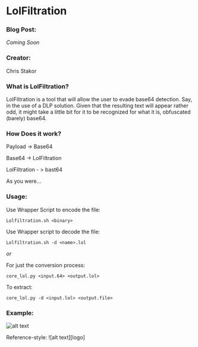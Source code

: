 # LolFiltration

### Blog Post:
_Coming Soon_

### Creator:
Chris Stakor

### What is LolFiltration?

LolFiltration is a tool that will allow the user to evade base64 detection. Say, in the use of a DLP solution. Given that the resulting text will appear rather odd, it might take a little bit for it to be recognized for what it is, obfuscated (barely) base64.

### How Does it work?
Payload -> Base64

Base64 -> LolFiltration

LolFiltration - > bast64

As you were…


### Usage:

Use Wrapper Script to encode the file:

`Lolfiltration.sh <binary>`

Use Wrapper script to decode the file:

`Lolfiltration.sh -d <name>.lol`

*or*

For just the conversion process:

`core_lol.py <input.64> <output.lol>`

To extract:

`core_lol.py -d <input.lol> <output.file>`

### Example:
![alt text](https://github.com/stakor/img/raw/master/src/common/images/img_examp_lolfiltration.gif "Example")

Reference-style: 
![alt text][logo]
